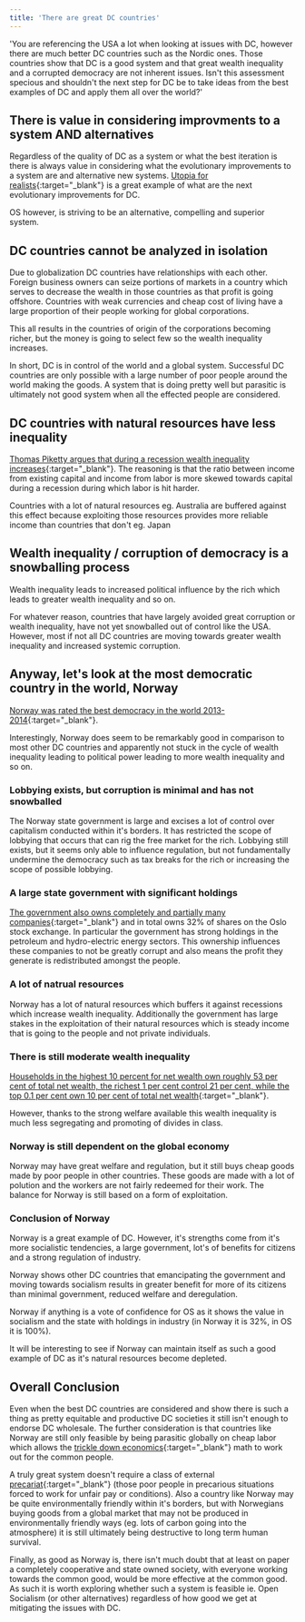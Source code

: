 ```yaml
---
title: 'There are great DC countries'
---
```


'You are referencing the USA a lot when looking at issues with DC, however there are much better DC countries such as the Nordic ones. Those countries show that DC is a good system and that great wealth inequality and a corrupted democracy are not inherent issues. Isn't this assessment specious and shouldn't the next step for DC be to take ideas from the best examples of DC and apply them all over the world?'

## There is value in considering improvments to a system AND alternatives

Regardless of the quality of DC as a system or what the best iteration is there is always value in considering what the evolutionary improvements to a system are and alternative new systems. [Utopia for realists](https://en.wikipedia.org/wiki/Utopia_for_Realists_(book)){:target="_blank"} is a great example of what are the next evolutionary improvements for DC.

OS however, is striving to be an alternative, compelling and superior system.

## DC countries cannot be analyzed in isolation

Due to globalization DC countries have relationships with each other. Foreign business owners can seize portions of markets in a country which serves to decrease the wealth in those countries as that profit is going offshore. Countries with weak currencies and cheap cost of living have a large proportion of their people working for global corporations.

This all results in the countries of origin of the corporations becoming richer, but the money is going to select few so the wealth inequality increases.

In short, DC is in control of the world and a global system. Successful DC countries are only possible with a large number of poor people around the world making the goods. A system that is doing pretty well but parasitic is ultimately not good system when all the effected people are considered.

## DC countries with natural resources have less inequality

[Thomas Piketty argues that during a recession wealth inequality increases](http://www.nybooks.com/articles/2014/05/08/thomas-piketty-new-gilded-age/){:target="_blank"}. The reasoning is that the ratio between income from existing capital and income from labor is more skewed towards capital during a recession during which labor is hit harder.

Countries with a lot of natural resources eg. Australia are buffered against this effect because exploiting those resources provides more reliable income than countries that don't eg. Japan

## Wealth inequality / corruption of democracy is a snowballing process

Wealth inequality leads to increased political influence by the rich which leads to greater wealth inequality and so on.

For whatever reason, countries that have largely avoided great corruption or wealth inequality, have not yet snowballed out of control like the USA. However, most if not all DC countries are moving towards greater wealth inequality and increased systemic corruption.

## Anyway, let's look at the most democratic country in the world, Norway

[Norway was rated the best democracy in the world 2013-2014](http://democracyranking.org/wordpress/rank/democracy-ranking-2015/){:target="_blank"}.

Interestingly, Norway does seem to be remarkably good in comparison to most other DC countries and apparently not stuck in the cycle of wealth inequality leading to political power leading to more wealth inequality and so on.

### Lobbying exists, but corruption is minimal and has not snowballed

The Norway state government is large and excises a lot of control over capitalism conducted within it's borders. It has restricted the scope of lobbying that occurs that can rig the free market for the rich. Lobbying still exists, but it seems only able to influence regulation, but not fundamentally undermine the democracy such as tax breaks for the rich or increasing the scope of possible lobbying.

### A large state government with significant holdings

[The government also owns completely and partially many companies](https://www.oecd.org/daf/ca/35175246.pdf){:target="_blank"} and in total owns 32% of shares on the Oslo stock exchange. In particular the government has strong holdings in the petroleum and hydro-electric energy sectors. This ownership influences these companies to not be greatly corrupt and also means the profit they generate is redistributed amongst the people.

### A lot of natrual resources

Norway has a lot of natural resources which buffers it against recessions which increase wealth inequality. Additionally the government has large stakes in the exploitation of their natural resources which is steady income that is going to the people and not private individuals.

### There is still moderate wealth inequality

[Households in the highest 10 percent for net wealth own roughly 53 per cent of total net wealth, the richest 1 per cent control 21 per cent, while the top 0.1 per cent own 10 per cent of total net wealth](http://www.ssb.no/a/english/publikasjoner/pdf/rapp_201235_en/rapp_201235_en.pdf){:target="_blank"}.

However, thanks to the strong welfare available this wealth inequality is much less segregating and promoting of divides in class.

### Norway is still dependent on the global economy

Norway may have great welfare and regulation, but it still buys cheap goods made by poor people in other countries. These goods are made with a lot of polution and the workers are not fairly redeemed for their work. The balance for Norway is still based on a form of exploitation.

### Conclusion of Norway

Norway is a great example of DC. However, it's strengths come from it's more socialistic tendencies, a large government, lot's of benefits for citizens and a strong regulation of industry.

Norway shows other DC countries that emancipating the government and moving towards socialism results in greater benefit for more of its citizens than minimal government, reduced welfare and deregulation.

Norway if anything is a vote of confidence for OS as it shows the value in socialism and the state with holdings in industry (in Norway it is 32%, in OS it is 100%).

It will be interesting to see if Norway can maintain itself as such a good example of DC as it's natural resources become depleted.

## Overall Conclusion

Even when the best DC countries are considered and show there is such a thing as pretty equitable and productive DC societies it still isn't enough to endorse DC wholesale. The further consideration is that countries like Norway are still only feasible by being parasitic globally on cheap labor which allows the [trickle down economics](https://en.wikipedia.org/wiki/Trickle-down_economics){:target="_blank"} math to work out for the common people.

A truly great system doesn't require a class of external [precariat](https://en.wikipedia.org/wiki/Precariat){:target="_blank"} (those poor people in precarious situations forced to work for unfair pay or conditions). Also a country like Norway may be quite environmentally friendly within it's borders, but with Norwegians buying goods from a global market that may not be produced in environmentally friendly ways (eg. lots of carbon going into the atmosphere) it is still ultimately being destructive to long term human survival.

Finally, as good as Norway is, there isn't much doubt that at least on paper a completely cooperative and state owned society, with everyone working towards the common good, would be more effective at the common good. As such it is worth exploring whether such a system is feasible ie. Open Socialism (or other alternatives) regardless of how good we get at mitigating the issues with DC.
